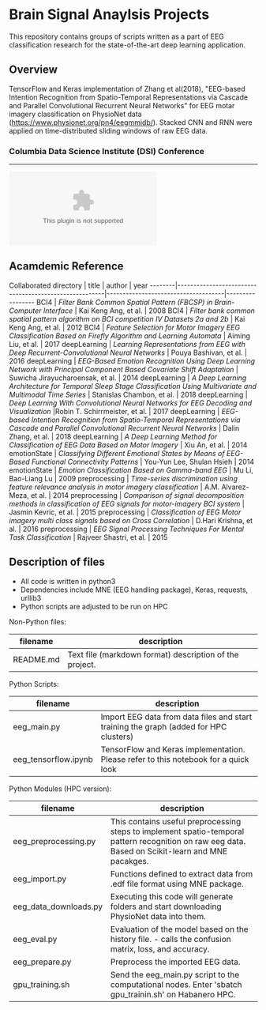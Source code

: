 
Brain Signal Anaylsis Projects
==========

This repository contains groups of scripts written as a part of EEG classification research for 
the state-of-the-art deep learning application.

Overview
--------

TensorFlow and Keras implementation of Zhang et al(2018), "EEG-based Intention Recognition from Spatio-Temporal Representations via Cascade and Parallel Convolutional Recurrent Neural Networks" for EEG motar imagery classification on PhysioNet data (https://www.physionet.org/pn4/eegmmidb/). Stacked CNN and RNN were applied on time-distributed sliding windows of raw EEG data.

### Columbia Data Science Institute (DSI) Conference
--------
![alt text](https://github.com/Kearlay/research/blob/master/conference0928.pptx)


Acamdemic Reference
------------
Collaborated
directory | title                                               |  author                             |        year
--------|-------------------------------------------------------|-------------------------------------|-----------------
BCI4 | *Filter Bank Common Spatial Pattern (FBCSP) in Brain-Computer Interface* | Kai Keng Ang, et al. | 2008
BCI4 | *Filter bank common spatial pattern algorithm on BCI competition IV Datasets 2a and 2b* | Kai Keng Ang, et al.               | 2012
BCI4 | *Feature Selection for Motor Imagery EEG Classification Based on Firefly Algorithm and Learning Automata* | Aiming Liu, et al. | 2017
deepLearning  | *Learning Representations from EEG with Deep Recurrent-Convolutional Neural Networks* | Pouya Bashivan, et al. | 2016
deepLearning  | *EEG-Based Emotion Recognition Using Deep Learning Network with Principal Component Based Covariate Shift Adaptation* | Suwicha Jirayucharoensak, et al. | 2014
deepLearning  | *A Deep Learning Architecture for Temporal Sleep Stage Classification Using Multivariate and Multimodal Time Series* | Stanislas Chambon, et al. | 2018
deepLearning  | *Deep Learning With Convolutional Neural Networks for EEG Decoding and Visualization* |Robin T. Schirrmeister, et al.   | 2017
deepLearning     | *EEG-based Intention Recognition from Spatio-Temporal Representations via Cascade and Parallel Convolutional Recurrent Neural Networks* | Dalin Zhang, et al. | 2018
deepLearning | *A Deep Learning Method for Classification of EEG Data Based on Motor Imagery* | Xiu An, et al. | 2014
emotionState | *Classifying Different Emotional States by Means of EEG- Based Functional Connectivity Patterns* | You-Yun Lee, Shulan Hsieh | 2014
emotionState | *Emotion Classification Based on Gamma-band EEG* | Mu Li, Bao-Liang Lu | 2009
preprocessing | *Time-series discrimination using feature relevance analysis in motor imagery classification* | A.M. Alvarez-Meza, et al. | 2014
preprocessing | *Comparison of signal decomposition methods in classification of EEG signals for motor-imagery BCI system*              | Jasmin Kevric, et al. | 2015
preprocessing | *Classification of EEG Motor imagery multi class signals based on Cross Correlation* | D.Hari Krishna, et al.                | 2016
preprocessing | *EEG Signal Processing Techniques For Mental Task Classification* | Rajveer Shastri, et al. | 2015



Description of files
--------------------

- All code is written in python3
- Dependencies include MNE (EEG handling package), Keras, requests, urllib3
- Python scripts are adjusted to be run on HPC

Non-Python files:

filename                          |  description
----------------------------------|------------------------------------------------------------------------------------
README.md                         |  Text file (markdown format) description of the project.

Python Scripts:

filename                          |  description
----------------------------------|------------------------------------------------------------------------------------
eeg_main.py                       | Import EEG data from data files and start training the graph (added for HPC clusters)
eeg_tensorflow.ipynb              | TensorFlow and Keras implementation. Please refer to this notebook for a quick look

Python Modules (HPC version):

filename                          |  description
----------------------------------|------------------------------------------------------------------------------------
eeg_preprocessing.py              | This contains useful preprocessing steps to implement spatio-temporal pattern recognition on raw eeg data. Based on Scikit-learn and MNE pacakges.
eeg_import.py                     | Functions defined to extract data from .edf file format using MNE package.
eeg_data_downloads.py             | Executing this code will generate folders and start downloading PhysioNet data into them.
eeg_eval.py                       | Evaluation of the model based on the history file. - calls the confusion matrix, loss, and accuracy.
eeg_prepare.py                    | Preprocess the imported EEG data. 
gpu_training.sh                   | Send the eeg_main.py script to the computational nodes. Enter 'sbatch gpu_trainin.sh' on Habanero HPC.


